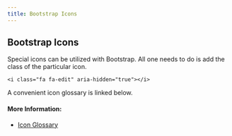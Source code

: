 ```yaml
---
title: Bootstrap Icons
---
```

## Bootstrap Icons

Special icons can be utilized with Bootstrap. All one needs to do is add the class of the particular icon.  

```
<i class="fa fa-edit" aria-hidden="true"></i>
```
A convenient icon glossary is linked below.

#### More Information:
<!-- Please add any articles you think might be helpful to read before writing the article -->
* <a href='https://mdbootstrap.com/content/icons-list/' target='_blank' rel='nofollow'>Icon Glossary</a>

